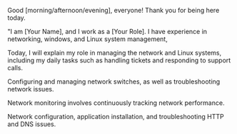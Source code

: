 Good [morning/afternoon/evening], everyone! Thank you for being here today.

"I am [Your Name], and I work as a [Your Role]. I have experience in networking, windows, and Linux system management, 

Today, I will explain my role in managing the network and Linux systems, including my daily tasks such as handling tickets and responding to support calls.

Configuring and managing network switches, as well as troubleshooting network issues.

Network monitoring involves continuously tracking network performance.

Network configuration, application installation, and troubleshooting HTTP and DNS issues.
